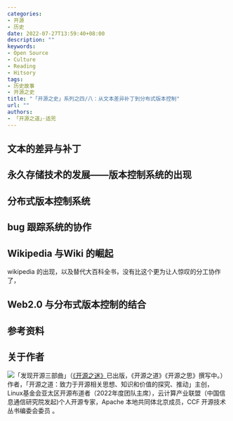 ```yaml
---
categories:
- 开源
- 历史
date: 2022-07-27T13:59:40+08:00
description: ""
keywords:
- Open Source
- Culture
- Reading
- Hitsory
tags:
- 历史故事
- 开源之史
title: "「开源之史」系列之四/八：从文本差异补丁到分布式版本控制"
url: ""
authors:
- 「开源之道」·适兕
---
```



## 文本的差异与补丁



## 永久存储技术的发展——版本控制系统的出现



## 分布式版本控制系统



## bug 跟踪系统的协作 



## Wikipedia 与Wiki 的崛起

wikipedia 的出现，以及替代大百科全书，没有比这个更为让人惊叹的分工协作了，


## Web2.0 与分布式版本控制的结合

## 参考资料



## 关于作者

![](/public/kuosi-face-of-os.png)「发现开源三部曲」（[《开源之迷》](posts/book-of-open-source/the-fascinating-of-open-source/)已出版，《开源之道》《开源之思》撰写中。）作者，「开源之道：致力于开源相关思想、知识和价值的探究、推动」主创，Linux基金会亚太区开源布道者（2022年度团队主席），云计算产业联盟（中国信息通信研究院发起)个人开源专家，Apache 本地共同体北京成员，CCF 开源技术丛书编委会委员 。
